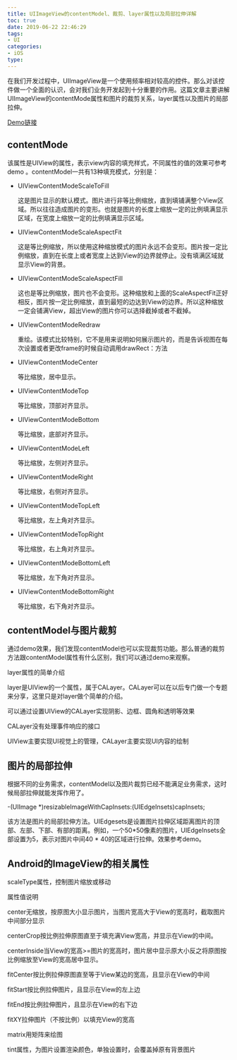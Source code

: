 ```yaml
---
title: UIImageView的contentModel、裁剪、layer属性以及局部拉伸详解
toc: true
date: 2019-06-22 22:46:29
tags:
- UI
categories:
- iOS
type:
---
```


在我们开发过程中，UIImageView是一个使用频率相对较高的控件。那么对该控件做一个全面的认识，会对我们业务开发起到十分重要的作用。这篇文章主要讲解UIImageView的contentMode属性和图片的裁剪关系，layer属性以及图片的局部拉伸。 

[Demo链接](https://github.com/xujiebing/UIImageViewDemo) 

## contentMode 

该属性是UIView的属性，表示view内容的填充样式，不同属性的值的效果可参考demo 。contentModel一共有13种填充模式，分别是： 

* UIViewContentModeScaleToFill

   这是图片显示的默认模式。图片进行非等比例缩放，直到填铺满整个View区域。所以往往造成图片的变形。也就是图片的长度上缩放一定的比例填满显示区域，在宽度上缩放一定的比例填满显示区域。

* UIViewContentModeScaleAspectFit

  这是等比例缩放，所以使用这种缩放模式的图片永远不会变形。图片按一定比例缩放，直到在长度上或者宽度上达到View的边界就停止。没有填满区域就显示View的背景。 

* UIViewContentModeScaleAspectFill

  这也是等比例缩放，图片也不会变形。这种缩放和上面的ScaleAspectFit正好相反，图片按一定比例缩放，直到最短的边达到View的边界。所以这种缩放一定会铺满View，超出View的图片你可以选择截掉或者不截掉。 

* UIViewContentModeRedraw

  重绘。该模式比较特别，它不是用来说明如何展示图片的，而是告诉视图在每次设置或者更改frame的时候自动调用drawRect：方法 

* UIViewContentModeCenter

  等比缩放，居中显示。 

* UIViewContentModeTop

  等比缩放，顶部对齐显示。 

* UIViewContentModeBottom

  等比缩放，底部对齐显示。 

* UIViewContentModeLeft

  等比缩放，左侧对齐显示。 

* UIViewContentModeRight

  等比缩放，右侧对齐显示。 

* UIViewContentModeTopLeft

  等比缩放，左上角对齐显示。 

* UIViewContentModeTopRight

  等比缩放，右上角对齐显示。 

* UIViewContentModeBottomLeft

  等比缩放，左下角对齐显示。 

* UIViewContentModeBottomRight

  等比缩放，右下角对齐显示。 

## contentModel与图片裁剪 

通过demo效果，我们发现contentModel也可以实现裁剪功能。那么普通的裁剪方法跟contentModel属性有什么区别，我们可以通过demo来观察。 

layer属性的简单介绍 

layer是UIView的一个属性，属于CALayer。CALayer可以在以后专门做一个专题来分享，这里只是对layer做个简单的介绍。 

可以通过设置UIView的CALayer实现阴影、边框、圆角和透明等效果 

CALayer没有处理事件响应的接口 

UIView主要实现UI视觉上的管理，CALayer主要实现UI内容的绘制 

## 图片的局部拉伸 

根据不同的业务需求，contentModel以及图片裁剪已经不能满足业务需求，这时候局部拉伸就能发挥作用了。 

-(UIImage *)resizableImageWithCapInsets:(UIEdgeInsets)capInsets; 

该方法是图片的局部拉伸方法。UIEdgesets是设置图片拉伸区域距离图片的顶部、左部、下部、有部的距离。例如，一个50*50像素的图片，UIEdgeInsets全部设置为5，表示对图片中间40 * 40的区域进行拉伸。效果参考demo。 

## Android的ImageView的相关属性 

scaleType属性，控制图片缩放或移动 

属性值说明 

center无缩放，按原图大小显示图片，当图片宽高大于View的宽高时，截取图片中间部分显示 

centerCrop按比例拉伸原图直至于填充满View宽高，并显示在View的中间。 

centerInside当View的宽高>=图片的宽高时，图片居中显示原大小反之将原图按比例缩放至View的宽高居中显示。 

fitCenter按比例拉伸原图直至等于View某边的宽高，且显示在View的中间 

fitStart按比例拉伸图片，且显示在View的左上边 

fitEnd按比例拉伸图片，且显示在View的右下边 

fitXY拉伸图片（不按比例）以填充View的宽高 

matrix用矩阵来绘图 

tint属性，为图片设置渲染颜色，单独设置时，会覆盖掉原有背景图片 
